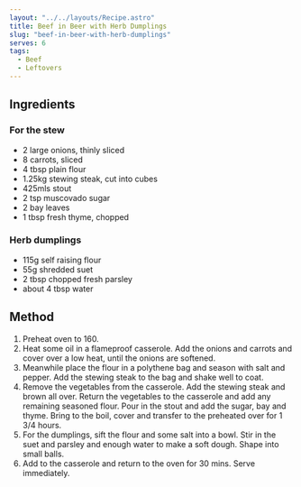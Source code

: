 ```yaml
---
layout: "../../layouts/Recipe.astro"
title: Beef in Beer with Herb Dumplings
slug: "beef-in-beer-with-herb-dumplings"
serves: 6
tags:
  - Beef
  - Leftovers
---
```


## Ingredients


### For the stew

- 2 large onions, thinly sliced
- 8 carrots, sliced
- 4 tbsp plain flour
- 1.25kg stewing steak, cut into cubes
- 425mls stout
- 2 tsp muscovado sugar
- 2 bay leaves
- 1 tbsp fresh thyme, chopped

### Herb dumplings

- 115g self raising flour
- 55g shredded suet
- 2 tbsp chopped fresh parsley
- about 4 tbsp water

## Method

1. Preheat oven to 160.
1. Heat some oil in a flameproof casserole. Add the onions and carrots and cover over a low heat, until the onions are softened.
1. Meanwhile place the flour in a polythene bag and season with salt and pepper. Add the stewing steak to the bag and shake well to coat.
1. Remove the vegetables from the casserole. Add the stewing steak and brown all over. Return the vegetables to the casserole and add any remaining seasoned flour. Pour in the stout and add the sugar, bay and thyme. Bring to the boil, cover and transfer to the preheated over for 1 3/4 hours.
1. For the dumplings, sift the flour and some salt into a bowl. Stir in the suet and parsley and enough water to make a soft dough. Shape into small balls.
1. Add to the casserole and return to the oven for 30 mins. Serve immediately.